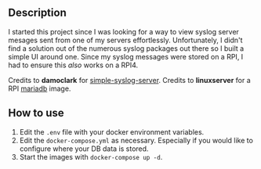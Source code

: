 ## Description

I started this project since I was looking for a way to view syslog server mesages sent from one of my servers effortlessly. Unfortunately, I didn't find a solution out of the numerous syslog packages out there so I built a simple UI around one. Since my syslog messages were stored on a RPI, I had to ensure this _also_ works on a RPI4.

Credits to **damoclark** for [simple-syslog-server](https://github.com/damoclark/simple-syslog-server).
Credits to **linuxserver** for a RPI [mariadb](https://hub.docker.com/r/linuxserver/mariadb) image.

## How to use

1. Edit the `.env` file with your docker environment variables.
2. Edit the `docker-compose.yml` as necessary. Especially if you would like to configure where your DB data is stored.
3. Start the images with `docker-compose up -d`.
